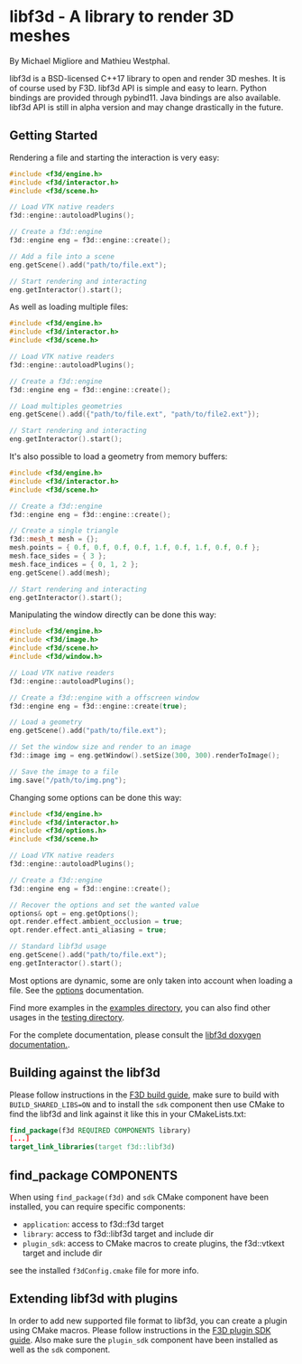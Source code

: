 # libf3d - A library to render 3D meshes

By Michael Migliore and Mathieu Westphal.

libf3d is a BSD-licensed C++17 library to open and render 3D meshes. It is of course used by F3D.
libf3d API is simple and easy to learn. Python bindings are provided through pybind11. Java bindings are also available.
libf3d API is still in alpha version and may change drastically in the future.

## Getting Started

Rendering a file and starting the interaction is very easy:

```cpp
#include <f3d/engine.h>
#include <f3d/interactor.h>
#include <f3d/scene.h>

// Load VTK native readers
f3d::engine::autoloadPlugins();

// Create a f3d::engine
f3d::engine eng = f3d::engine::create();

// Add a file into a scene
eng.getScene().add("path/to/file.ext");

// Start rendering and interacting
eng.getInteractor().start();
```

As well as loading multiple files:

```cpp
#include <f3d/engine.h>
#include <f3d/interactor.h>
#include <f3d/scene.h>

// Load VTK native readers
f3d::engine::autoloadPlugins();

// Create a f3d::engine
f3d::engine eng = f3d::engine::create();

// Load multiples geometries
eng.getScene().add({"path/to/file.ext", "path/to/file2.ext"});

// Start rendering and interacting
eng.getInteractor().start();
```

It's also possible to load a geometry from memory buffers:

```cpp
#include <f3d/engine.h>
#include <f3d/interactor.h>
#include <f3d/scene.h>

// Create a f3d::engine
f3d::engine eng = f3d::engine::create();

// Create a single triangle
f3d::mesh_t mesh = {};
mesh.points = { 0.f, 0.f, 0.f, 0.f, 1.f, 0.f, 1.f, 0.f, 0.f };
mesh.face_sides = { 3 };
mesh.face_indices = { 0, 1, 2 };
eng.getScene().add(mesh);

// Start rendering and interacting
eng.getInteractor().start();
```

Manipulating the window directly can be done this way:

```cpp
#include <f3d/engine.h>
#include <f3d/image.h>
#include <f3d/scene.h>
#include <f3d/window.h>

// Load VTK native readers
f3d::engine::autoloadPlugins();

// Create a f3d::engine with a offscreen window
f3d::engine eng = f3d::engine::create(true);

// Load a geometry
eng.getScene().add("path/to/file.ext");

// Set the window size and render to an image
f3d::image img = eng.getWindow().setSize(300, 300).renderToImage();

// Save the image to a file
img.save("/path/to/img.png");
```

Changing some options can be done this way:

```cpp
#include <f3d/engine.h>
#include <f3d/interactor.h>
#include <f3d/options.h>
#include <f3d/scene.h>

// Load VTK native readers
f3d::engine::autoloadPlugins();

// Create a f3d::engine
f3d::engine eng = f3d::engine::create();

// Recover the options and set the wanted value
options& opt = eng.getOptions();
opt.render.effect.ambient_occlusion = true;
opt.render.effect.anti_aliasing = true;

// Standard libf3d usage
eng.getScene().add("path/to/file.ext");
eng.getInteractor().start();
```

Most options are dynamic, some are only taken into account when loading a file. See the [options](OPTIONS.md) documentation.

Find more examples in the [examples directory](https://github.com/f3d-app/f3d/tree/master/examples),
you can also find other usages in the [testing directory](https://github.com/f3d-app/f3d/tree/master/library/testing).

For the complete documentation, please consult the [libf3d doxygen documentation.](https://f3d.app/doc/libf3d/doxygen/).

## Building against the libf3d

Please follow instructions in the [F3D build guide](../dev/BUILD.md), make sure to build with `BUILD_SHARED_LIBS=ON` and to install the `sdk` component then use CMake to find the libf3d
and link against it like this in your CMakeLists.txt:

```cmake
find_package(f3d REQUIRED COMPONENTS library)
[...]
target_link_libraries(target f3d::libf3d)
```

## find_package COMPONENTS

When using `find_package(f3d)` and `sdk` CMake component have been installed, you can require specific components:

- `application`: access to f3d::f3d target
- `library`: access to f3d::libf3d target and include dir
- `plugin_sdk`: access to CMake macros to create plugins, the f3d::vtkext target and include dir

see the installed `f3dConfig.cmake` file for more info.

## Extending libf3d with plugins

In order to add new supported file format to libf3d, you can create a plugin using CMake macros. Please follow instructions in the [F3D plugin SDK guide](PLUGINS.md).
Also make sure the `plugin_sdk` component have been installed as well as the `sdk` component.
